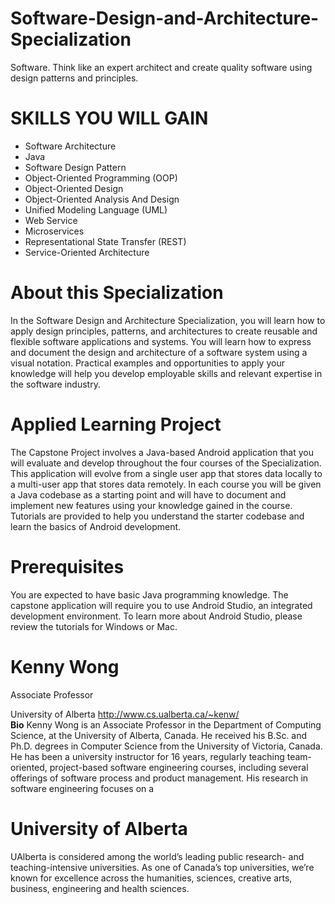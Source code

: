 # Software-Design-and-Architecture-Specialization
Software. Think like an expert architect and create quality software using design patterns and principles.


# SKILLS YOU WILL GAIN
* Software Architecture
* Java
* Software Design Pattern
* Object-Oriented Programming (OOP)
* Object-Oriented Design
* Object-Oriented Analysis And Design
* Unified Modeling Language (UML)
* Web Service
* Microservices
* Representational State Transfer (REST)
* Service-Oriented Architecture

# About this Specialization
In the Software Design and Architecture Specialization, you will learn how to apply design principles, patterns, and architectures to create reusable and flexible software applications and systems. You will learn how to express and document the design and architecture of a software system using a visual notation. Practical examples and opportunities to apply your knowledge will help you develop employable skills and relevant expertise in the software industry.

# Applied Learning Project
The Capstone Project involves a Java-based Android application that you will evaluate and develop throughout the four courses of the Specialization. This application will evolve from a single user app that stores data locally to a multi-user app that stores data remotely. In each course you will be given a Java codebase as a starting point and will have to document and implement new features using your knowledge gained in the course. Tutorials are provided to help you understand the starter codebase and learn the basics of Android development.

# Prerequisites
You are expected to have basic Java programming knowledge. The capstone application will require you to use Android Studio, an integrated development environment. To learn more about Android Studio, please review the tutorials for Windows or Mac.

# Kenny Wong
Associate Professor<br>

University of Alberta
http://www.cs.ualberta.ca/~kenw/<br>
**Bio**
Kenny Wong is an Associate Professor in the Department of Computing Science, at the University of Alberta, Canada. He received his B.Sc. and Ph.D. degrees in Computer Science from the University of Victoria, Canada. He has been a university instructor for 16 years, regularly teaching team-oriented, project-based software engineering courses, including several offerings of software process and product management. His research in software engineering focuses on a

# University of Alberta
UAlberta is considered among the world’s leading public research- and teaching-intensive universities. As one of Canada’s top universities, we’re known for excellence across the humanities, sciences, creative arts, business, engineering and health sciences.
